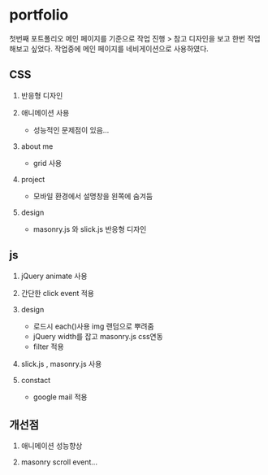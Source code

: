 # portfolio

첫번째 포트폴리오
메인 페이지를 기준으로 작업 진행 
    > 참고 디자인을 보고 한번 작업해보고 싶었다.
작업중에 메인 페이지를 네비게이션으로 사용하였다.

## CSS

1. 반응형 디자인

2. 애니메이션 사용 
    * 성능적인 문제점이 있음...

3. about me 
    * grid 사용

4. project
    * 모바일 환경에서 설명창을 왼쪽에 숨겨둠

5. design 
    * masonry.js 와 slick.js 반응형 디자인


## js

1. jQuery animate 사용 

2. 간단한 click event 적용

3. design 
    * 로드시 each()사용 img 랜덤으로 뿌려줌
    * jQuery width를 잡고 masonry.js css연동
    * filter 적용

4. slick.js , masonry.js 사용

5. constact 
    *  google mail 적용



## 개선점

1. 애니메이션 성능향상

2. masonry scroll event...